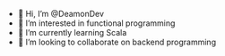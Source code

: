 - 👋 Hi, I’m @DeamonDev
- 👀 I’m interested in functional programming
- 🌱 I’m currently learning Scala
- 💞️ I’m looking to collaborate on backend programming

<!---
DeamonDev/DeamonDev is a ✨ special ✨ repository because its `README.md` (this file) appears on your GitHub profile.
You can click the Preview link to take a look at your changes.
--->
